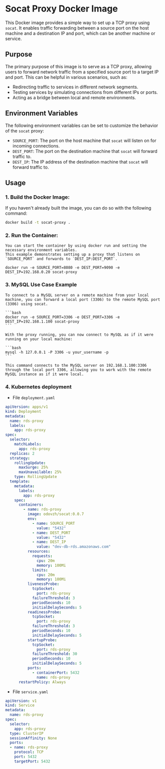 # Socat Proxy Docker Image

This Docker image provides a simple way to set up a TCP proxy using `socat`. It enables traffic forwarding between a source port on the host machine and a destination IP and port, which can be another machine or service. 

## Purpose

The primary purpose of this image is to serve as a TCP proxy, allowing users to forward network traffic from a specified source port to a target IP and port. This can be helpful in various scenarios, such as:

- Redirecting traffic to services in different network segments.
- Testing services by simulating connections from different IPs or ports.
- Acting as a bridge between local and remote environments.

## Environment Variables

The following environment variables can be set to customize the behavior of the `socat` proxy:

- `SOURCE_PORT`: The port on the host machine that `socat` will listen on for incoming connections.
- `DEST_PORT`: The port on the destination machine that `socat` will forward traffic to.
- `DEST_IP`: The IP address of the destination machine that `socat` will forward traffic to.

## Usage

### 1. Build the Docker Image:
   If you haven't already built the image, you can do so with the following command:

   ```bash
   docker build -t socat-proxy .
   ```

### 2. Run the Container:
    You can start the container by using docker run and setting the necessary environment variables. 
    This example demonstrates setting up a proxy that listens on `SOURCE_PORT` and forwards to `DEST_IP:DEST_PORT`.

    docker run -e SOURCE_PORT=8080 -e DEST_PORT=9090 -e DEST_IP=192.168.0.20 socat-proxy
    

### 3. **MySQL Use Case Example**
    To connect to a MySQL server on a remote machine from your local machine, you can forward a local port (3306) to the remote MySQL port (3306) using socat.

    ```bash
    docker run -e SOURCE_PORT=3306 -e DEST_PORT=3306 -e DEST_IP=192.168.1.100 socat-proxy
    ```

    With the proxy running, you can now connect to MySQL as if it were running on your local machine:

    ```bash
    mysql -h 127.0.0.1 -P 3306 -u your_username -p
    ```

    This command connects to the MySQL server on 192.168.1.100:3306 through the local port 3306, allowing you to work with the remote MySQL instance as if it were local.


### 4. **Kubernetes deployment**
- File `deployment.yaml`

```yaml
apiVersion: apps/v1
kind: Deployment
metadata:
  name: rds-proxy
  labels:
    app: rds-proxy
spec:
  selector:
    matchLabels:
      app: rds-proxy
  replicas: 2
  strategy:
    rollingUpdate:
      maxSurge: 25%
      maxUnavailable: 25%
    type: RollingUpdate
  template:
    metadata:
      labels:
        app: rds-proxy
    spec:
      containers:
        - name: rds-proxy
          image: odovzh/socat:0.0.7
          env:
            - name: SOURCE_PORT
              value: "5432"
            - name: DEST_PORT
              value: "5432"
            - name: DEST_IP
              value: "dev-db-rds.amazonaws.com"
          resources:
            requests:
              cpu: 20m
              memory: 100Mi
            limits:
              cpu: 20m
              memory: 100Mi
          livenessProbe:
            tcpSocket:
              port: rds-proxy
            failureThreshold: 3
            periodSeconds: 10
            initialDelaySeconds: 5
          readinessProbe:
            tcpSocket:
              port: rds-proxy
            failureThreshold: 3
            periodSeconds: 10
            initialDelaySeconds: 5        
          startupProbe:
            tcpSocket:
              port: rds-proxy
            failureThreshold: 30
            periodSeconds: 10
            initialDelaySeconds: 5              
          ports:
            - containerPort: 5432
              name: rds-proxy
      restartPolicy: Always
```

- File `service.yaml`

```yaml
apiVersion: v1
kind: Service
metadata:
  name: rds-proxy
spec:
  selector:
    app: rds-proxy
  type: ClusterIP
  sessionAffinity: None
  ports:
  - name: rds-proxy
    protocol: TCP
    port: 5432
    targetPort: 5432

```